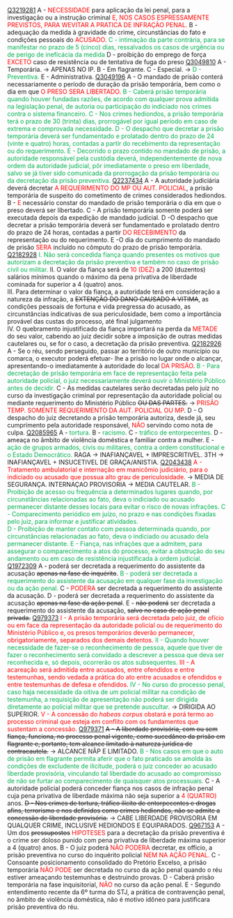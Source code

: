 [Q3219281](https://www.qconcursos.com/questoes-militares/questoes/1a857345-f5)
A - <span style="color:rgb(255, 0, 0)">NECESSIDADE</span> para aplicação da lei penal, para a investigação ou a instrução criminal <span style="color:rgb(255, 0, 0)">E, NOS CASOS ESPRESSAMENTE PREVISTOS, PARA WEVITAR A PRATICA DE INFRAÇÀO PENAL.</span>
B - adequação da medida à gravidade do crime, circunstâncias do fato e condições pessoais do <span style="color:rgb(255, 0, 0)">ACUSADO.</span>
<span style="color:rgb(0, 176, 80)">C - intimação da parte contrária, para se manifestar no prazo de 5 (cinco) dias, ressalvados os casos de urgência ou de perigo de ineficácia da medida</span>
D - proibição do emprego de força <span style="color:rgb(255, 0, 0)">EXCETO</span> caso de resistência ou de tentativa de fuga do preso
[Q3049810](https://www.qconcursos.com/questoes-militares/questoes/7fb689ee-91)
A - Temporária. -> APENAS NO IP.
B - Em flagrante. 
C - Especial. -> 
<span style="color:rgb(0, 176, 80)">D - Preventiva.</span> 
E - Administrativa.
[Q3049196](https://www.qconcursos.com/questoes-militares/questoes/f2d5da26-91)
A - O mandado de prisão conterá necessariamente o período de duração da prisão temporária, bem como o dia em que <span style="color:rgb(255, 0, 0)">O PRESO SERA LIBERTADO.</span>
<span style="color:rgb(0, 176, 80)">B - Caberá prisão temporária quando houver fundadas razões, de acordo com qualquer prova admitida na legislação penal, de autoria ou participação do indiciado nos crimes contra o sistema financeiro.</span>
<span style="color:rgb(0, 176, 80)">C - Nos crimes hediondos, a prisão temporária terá o prazo de 30 (trinta) dias, prorrogável por igual período em caso de extrema e comprovada necessidade.</span>
<span style="color:rgb(0, 176, 80)">D - O despacho que decretar a prisão temporária deverá ser fundamentado e prolatado dentro do prazo de 24 (vinte e quatro) horas, contadas a partir do recebimento da representação ou do requerimento.</span>
<span style="color:rgb(0, 176, 80)">E - Decorrido o prazo contido no mandado de prisão, a autoridade responsável pela custódia deverá, independentemente de nova ordem da autoridade judicial, pôr imediatamente o preso em liberdade, salvo se já tiver sido comunicada da prorrogação da prisão temporária ou da decretação da prisão preventiva.</span> 
[Q2237434](https://www.qconcursos.com/questoes-militares/questoes/e7bc0dd0-3a)
A - A autoridade judiciária deverá decretar <span style="color:rgb(255, 0, 0)">A REQUERIMENTO DO MP OU AUT. POLICIAL</span>, a prisão temporária de suspeito do cometimento de crimes considerados hediondos.
B - <span style="color:rgb(255, 0, 0)">E </span>necessário constar do mandado de prisão temporária o dia em que o preso deverá ser libertado.
C - A prisão temporária somente poderá ser executada depois da expedição de mandado judicial.
D -O despacho que decretar a prisão temporária deverá ser fundamentado e prolatado dentro do prazo de 24 horas, contadas a partir <span style="color:rgb(255, 0, 0)">DO RECEBIMENTO</span> da representação ou do requerimento.
E -O dia do cumprimento do mandado de prisão <span style="color:rgb(255, 0, 0)">SERA</span> incluído no cômputo do prazo de prisão temporária.
[Q2182928](https://www.qconcursos.com/questoes-militares/questoes/7acfe1e9-04)
<span style="color:rgb(0, 176, 80)">I. Não será concedida fiança quando presentes os motivos que autorizam a decretação da prisão preventiva e também no caso de prisão civil ou militar.  </span>
II. O valor da fiança será de <span style="color:rgb(255, 0, 0)">10 (DEZ)</span> a 200 (duzentos) salários mínimos quando o máximo da pena privativa de liberdade cominada for superior a 4 (quatro) anos.  
III. Para determinar o valor da fiança, a autoridade terá em consideração a natureza da infração, a ~~EXTENÇÃO DO DANO CAUSADO A VITIMA~~, as condições pessoais de fortuna e vida pregressa do acusado, as circunstâncias indicativas de sua periculosidade, bem como a importância provável das custas do processo, até final julgamento  
IV. O quebramento injustificado da fiança importará na perda da <span style="color:rgb(255, 0, 0)">METADE</span> do seu valor, cabendo ao juiz decidir sobre a imposição de outras medidas cautelares ou, se for o caso, a decretação da prisão preventiva.
[Q2182926](https://www.qconcursos.com/questoes-militares/questoes/7acb101a-04)
A - Se o réu, sendo perseguido, passar ao território de outro município ou comarca, o executor poderá efetuar- lhe a prisão no lugar onde o alcançar, apresentando-o imediatamente à autoridade do local <span style="color:rgb(255, 0, 0)">DA PRISÃO</span>.
<span style="color:rgb(0, 176, 80)">B - Para decretação de prisão temporária em face de representação feita pela autoridade policial, o juiz necessariamente deverá ouvir o Ministério Público antes de decidir.</span>
C - As medidas cautelares serão decretadas pelo juiz no curso da investigação criminal por representação da autoridade policial ou mediante requerimento do Ministério Público ~~OU DAS PARTES.~~ -><span style="color:rgb(255, 0, 0)"> PRISÃO TEMP. SOMENTE REQUERIMENTO DA AUT. POLICIAL OU MP</span>.
D - O despacho do juiz decretando a prisão temporária autoriza, desde já, seu cumprimento pela autoridade responsável, <span style="color:rgb(255, 0, 0)">NÃO</span> servindo como nota de culpa.
[Q2085965](https://www.qconcursos.com/questoes-militares/questoes/99cfd7e7-b5)
A - <span style="color:rgb(0, 176, 80)">tortura.</span>
B - <span style="color:rgb(0, 176, 80)">racismo.</span>
C - <span style="color:rgb(0, 176, 80)">tráfico de entorpecentes.</span> 
D - ameaça no âmbito de violência doméstica e familiar contra a mulher.
E - <span style="color:rgb(0, 176, 80)">ação de grupos armados, civis ou militares, contra a ordem constitucional e o Estado Democrático.</span> 
RAGA -> INAFIANÇAVEL + IMPRESCRITIVEL.
3TH -> INAFIANÇAVEL + INSUCETIVEL DE GRAÇA/ANISTIA.
[Q2043438](https://www.qconcursos.com/questoes-militares/questoes/3f55eb60-97)
<span style="color:rgb(255, 0, 0)">A - Tratamento ambulatorial e internação em manicômio judiciário, para o indiciado ou acusado que possua alto grau de periculosidade. </span>-> MEDIA DE SEGURANÇA.
INTERNAÇAO PROVISORIA -> MEDIA CAUTELAR.
<span style="color:rgb(0, 176, 80)">B  - Proibição de acesso ou frequência a determinados lugares quando, por circunstâncias relacionadas ao fato, deva o indiciado ou acusado permanecer distante desses locais para evitar o risco de novas infrações.  </span>
<span style="color:rgb(0, 176, 80)">C - Comparecimento periódico em juízo, no prazo e nas condições fixadas pelo juiz, para informar e justificar atividades.</span>  
<span style="color:rgb(0, 176, 80)">D - Proibição de manter contato com pessoa determinada quando, por circunstâncias relacionadas ao fato, deva o indiciado ou acusado dela permanecer distante.  </span>
<span style="color:rgb(0, 176, 80)">E - Fiança, nas infrações que a admitem, para assegurar o comparecimento a atos do processo, evitar a obstrução do seu andamento ou em caso de resistência injustificada à ordem judicial. </span> 
[Q1972309](https://www.qconcursos.com/questoes-militares/questoes/8ef36e3a-4c)
A - poderá ser decretada a requerimento do assistente da acusação ~~apenas na fase de inquérito~~.
<span style="color:rgb(0, 176, 80)">B - poderá ser decretada a requerimento do assistente da acusação em qualquer fase da investigação ou da ação penal.</span>
C - <span style="color:rgb(255, 0, 0)">PODERA</span> ser decretada a requerimento do assistente da acusação.
D - poderá ser decretada a requerimento do assistente da acusação ~~apenas na fase da ação penal~~.
E - ~~não poderá~~ ser decretada a requerimento do assistente da acusação, ~~salvo no caso de ação penal privada.~~
[Q979373](https://www.qconcursos.com/questoes-militares/questoes/f773a145-5a)
<span style="color:rgb(255, 0, 0)">I - A prisão temporária será decretada pelo juiz, de ofício ou em face da representação da autoridade policial ou de requerimento do Ministério Público e, os presos temporários deverão permanecer, obrigatoriamente, separados dos demais detentos.</span>
<span style="color:rgb(0, 176, 80)">II - Quando houver necessidade de fazer-se o reconhecimento de pessoa, aquele que tiver de fazer o reconhecimento será convidado a descrever a pessoa que deva ser reconhecida e, só depois, ocorrerão os atos subsequentes.</span>
<span style="color:rgb(255, 0, 0)">III - A acareação será admitida entre acusados, entre ofendidos e entre testemunhas, sendo vedada a prática do ato entre acusados e ofendidos e entre testemunhas de defesa e ofendidos.</span>
<span style="color:rgb(0, 176, 80)">IV - No curso do processo penal, caso haja necessidade da oitiva de um policial militar na condição de testemunha, a requisição de apresentação não poderá ser dirigida diretamente ao policial militar que se pretende auscultar.</span> -> DIRIGIDA AO SUPERIOR.
<span style="color:rgb(255, 0, 0)">V - A concessão do _habeas corpus_ obstará e porá termo ao processo criminal que esteja em conflito com os fundamentos que sustentam a concessão.</span> 
[Q979371](https://www.qconcursos.com/questoes-militares/questoes/f76cc6ad-5a)
~~A - A liberdade provisória, com ou sem fiança, funciona, no processo penal vigente, como sucedâneo da prisão em flagrante e, portanto, tem alcance limitado à natureza jurídica de contracautela.~~ -> ALCANCE NÃP E LIMITADO.
<span style="color:rgb(0, 176, 80)">B - Nos casos em que o auto de prisão em flagrante permita aferir que o fato praticado se amolda às condições de excludente de ilicitude, poderá o juiz conceder ao acusado liberdade provisória, vinculando tal liberdade do acusado ao compromisso de não se furtar ao comparecimento de quaisquer atos processuais.</span>
C - A autoridade policial poderá conceder fiança nos casos de infração penal cuja pena privativa de liberdade máxima não seja superior a <span style="color:rgb(255, 0, 0)">4 (QUATRO)</span> anos.
~~D  - Nos crimes de tortura, tráfico ilícito de entorpecentes e drogas afins, terrorismo e nos definidos como crimes hediondos, não se admite a concessão de liberdade provisória.~~ -> CABE LIBERDADE PROVISORIA EM QUALQUER CRIME, INCLUSIVE HEDIONDOS E EQUIPARADOS.
[Q967153](https://www.qconcursos.com/questoes-militares/questoes/f5c4c916-30)
A - Um dos ~~pressupostos~~ <span style="color:rgb(255, 0, 0)">HIPOTESES</span> para a decretação da prisão preventiva é o crime ser doloso punido com pena privativa de liberdade máxima superior a 4 (quatro) anos.
B - O juiz poderá <span style="color:rgb(255, 0, 0)">NÃO PODERA</span> decretar, ex officio, a prisão preventiva no curso do inquérito policial <span style="color:rgb(255, 0, 0)">NEM NA AÇÃO PENAL.</span>
C - Consoante posicionamento consolidado do Pretório Excelso, a prisão temporária <span style="color:rgb(255, 0, 0)">NÃO PODE </span>ser decretada no curso da ação penal quando o réu estiver ameaçando testemunhas e destruindo provas.
D - Caberá prisão temporária na fase inquisitorial, <span style="color:rgb(255, 0, 0)">NÃO</span> no curso da ação penal.
E - Segundo entendimento recente da 6º turma do STJ, a prática de contravenção penal, no âmbito de violência doméstica, não é motivo idôneo para justificara prisão preventiva do réu.